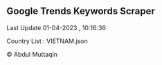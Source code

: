 

## Google Trends Keywords Scraper 
 
Last Update 01-04-2023 , 10:16:36

Country List :
VIETNAM.json



© Abdul Muttaqin 
